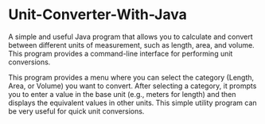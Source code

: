 # Unit-Converter-With-Java
A simple and useful Java program that allows you to calculate and convert between different units of measurement, such as length, area, and volume. 
This program provides a command-line interface for performing unit conversions.

This program provides a menu where you can select the category (Length, Area, or Volume) you want to convert. 
After selecting a category, it prompts you to enter a value in the base unit (e.g., meters for length) 
and then displays the equivalent values in other units. This simple utility program can be very useful for quick unit conversions.
